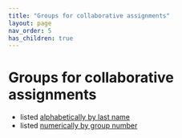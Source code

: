 ```yaml
---
title: "Groups for collaborative assignments"
layout: page
nav_order: 5
has_children: true
---
```


# Groups for collaborative assignments

- listed [alphabetically by last name](./by-name/)
- listed [numerically by group number](./by-number/)
